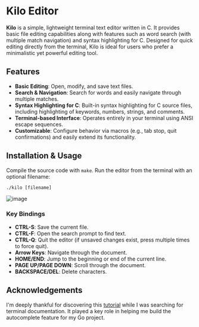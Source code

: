 # Kilo Editor

**Kilo** is a simple, lightweight terminal text editor written in C. It provides basic file editing capabilities along with features such as word search (with multiple match navigation) and syntax highlighting for C. Designed for quick editing directly from the terminal, Kilo is ideal for users who prefer a minimalistic yet powerful editing tool.

## Features

- **Basic Editing**: Open, modify, and save text files.
- **Search & Navigation**: Search for words and easily navigate through multiple matches.
- **Syntax Highlighting for C**: Built-in syntax highlighting for C source files, including highlighting of keywords, numbers, strings, and comments.
- **Terminal-based Interface**: Operates entirely in your terminal using ANSI escape sequences.
- **Customizable**: Configure behavior via macros (e.g., tab stop, quit confirmations) and easily extend its functionality.

## Installation & Usage
Compile the source code with `make`. 
Run the editor from the terminal with an optional filename:
```
./kilo [filename]
```
![image](https://github.com/user-attachments/assets/cd50473e-5b03-4ba4-aaf9-57e75b923bdf)

  

### Key Bindings

- **CTRL-S**: Save the current file.
- **CTRL-F**: Open the search prompt to find text.
- **CTRL-Q**: Quit the editor (if unsaved changes exist, press multiple times to force quit).
- **Arrow Keys**: Navigate through the document.
- **HOME/END**: Jump to the beginning or end of the current line.
- **PAGE UP/PAGE DOWN**: Scroll through the document.
- **BACKSPACE/DEL**: Delete characters.

## Acknowledgements
I'm deeply thankful for discovering this [tutorial](https://viewsourcecode.org/snaptoken/kilo/index.html) while I was searching for terminal documentation. It played a key role in helping me build the autocomplete feature for my Go project.
